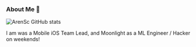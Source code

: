 ### About Me 👋
![ArenSc GitHub stats](https://github-readme-stats.vercel.app/api?username=arensc&show_icons=true&count_private=true&theme=radical)

I am was a Mobile iOS Team Lead, and Moonlight as a ML Engineer / Hacker on weekends!
<!--
**ArEnSc/ArEnSc** is a ✨ _special_ ✨ repository because its `README.md` (this file) appears on your GitHub profile.

Here are some ideas to get you started:

- 🔭 I’m currently working on ... 
- 🌱 I’m currently learning ...
- 👯 I’m looking to collaborate on ...
- 🤔 I’m looking for help with ...
- 💬 Ask me about ...
- 📫 How to reach me: ...
- 😄 Pronouns: ...
- ⚡ Fun fact: ...
-->
